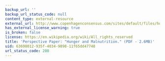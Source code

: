 ```yaml
---
backup_url: ''
backup_url_status_code: null
content_type: external-resource
external_url: http://www.copenhagenconsensus.com/sites/default/files/hunger_perspective_paper_rogers.pdf
has_external_license_warning: true
is_broken: false
license: https://en.wikipedia.org/wiki/All_rights_reserved
title: 'Perspective Paper: "Hunger and Malnutrition." (PDF - 2.6MB)'
uid: 63698012-935f-4034-9898-11f65dd47748
url_status_code: 200
---
```

